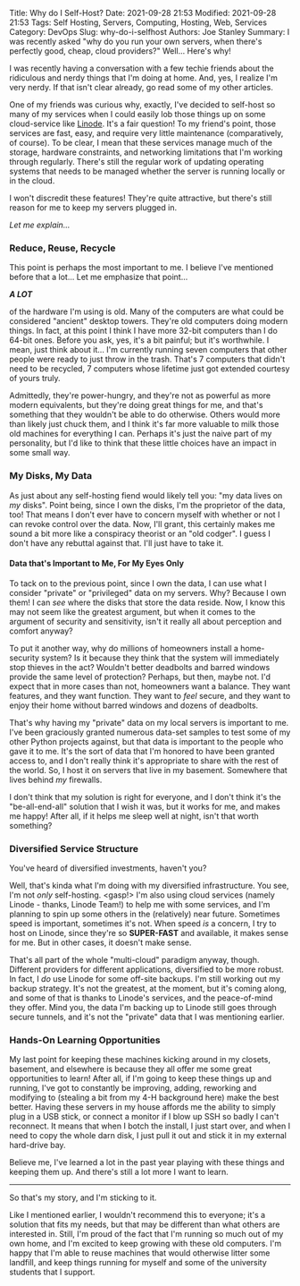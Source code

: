 Title: Why do I Self-Host?
Date: 2021-09-28 21:53
Modified: 2021-09-28 21:53
Tags: Self Hosting, Servers, Computing, Hosting, Web, Services
Category: DevOps
Slug: why-do-i-selfhost
Authors: Joe Stanley
Summary: I was recently asked "why do you run your own servers, when there's perfectly good, cheap, cloud providers?" Well... Here's why!


I was recently having a conversation with a few techie friends about the ridiculous and nerdy things that I'm doing at home. And, yes,
I realize I'm very nerdy. If that isn't clear already, go read some of my other articles.

One of my friends was curious why, exactly, I've decided to self-host so many of my services when I could easily lob those things up on
some cloud-service like [Linode](https://www.linode.com/unplugged). It's a fair question! To my friend's point, those services are fast,
easy, and require very little maintenance (comparatively, of course). To be clear, I mean that these services manage much of the storage,
hardware constraints, and networking limitations that I'm working through regularly. There's still the regular work of updating operating
systems that needs to be managed whether the server is running locally or in the cloud.

I won't discredit these features! They're quite attractive, but there's still reason for me to keep my servers plugged in.

*Let me explain...*

### Reduce, Reuse, Recycle

This point is perhaps the most important to me. I believe I've mentioned before that a lot... Let me emphasize that point...

***A LOT***

of the hardware I'm using is old. Many of the computers are what could be considered "ancient" desktop towers. They're old computers doing
modern things. In fact, at this point I think I have more 32-bit computers than I do 64-bit ones. Before you ask, yes, it's a bit painful;
but it's worthwhile. I mean, just think about it... I'm currently running seven computers that other people were ready to just throw in
the trash. That's 7 computers that didn't need to be recycled, 7 computers whose lifetime just got extended courtesy of yours truly.

Admittedly, they're power-hungry, and they're not as powerful as more modern equivalents, but they're doing great things for me, and that's
something that they wouldn't be able to do otherwise. Others would more than likely just chuck them, and I think it's far more valuable to
milk those old machines for everything I can. Perhaps it's just the naive part of my personality, but I'd like to think that these little
choices have an impact in some small way.

### My Disks, My Data

As just about any self-hosting fiend would likely tell you: "my data lives on *my* disks". Point being, since I own the disks, I'm the
proprietor of the data, too! That means I don't ever have to concern myself with whether or not I can revoke control over the data. Now,
I'll grant, this certainly makes me sound a bit more like a conspiracy theorist or an "old codger". I guess I don't have any rebuttal
against that. I'll just have to take it.

#### Data that's Important to Me, For My Eyes Only

To tack on to the previous point, since I own the data, I can use what I consider "private" or "privileged" data on my servers. Why?
Because I own them! I can *see* where the disks that store the data reside. Now, I know this may not seem like the greatest argument, but
when it comes to the argument of security and sensitivity, isn't it really all about perception and comfort anyway?

To put it another way, why do millions of homeowners install a home-security system? Is it because they think that the system will
immediately stop thieves in the act? Wouldn't better deadbolts and barred windows provide the same level of protection? Perhaps,
but then, maybe not. I'd expect that in more cases than not, homeowners want a balance. They want features, and they want function.
They want to *feel* secure, and they want to enjoy their home without barred windows and dozens of deadbolts.

That's why having my "private" data on my local servers is important to me. I've been graciously granted numerous data-set samples to
test some of my other Python projects against, but that data is important to the people who gave it to me. It's the sort of data that I'm
honored to have been granted access to, and I don't really think it's appropriate to share with the rest of the world. So, I host it on
servers that live in my basement. Somewhere that lives behind *my* firewalls.

I don't think that my solution is right for everyone, and I don't think it's the "be-all-end-all" solution that I wish it was, but it
works for me, and makes me happy! After all, if it helps me sleep well at night, isn't that worth something?

### Diversified Service Structure

You've heard of diversified investments, haven't you?

Well, that's kinda what I'm doing with my diversified infrastructure. You see, I'm not *only* self-hosting. <gasp!> I'm also using cloud
services (namely Linode - thanks, Linode Team!) to help me with some services, and I'm planning to spin up some others in the (relatively)
near future. Sometimes speed is important, sometimes it's not. When speed *is* a concern, I try to host on Linode, since they're so
**SUPER-FAST** and available, it makes sense for me. But in other cases, it doesn't make sense.

That's all part of the whole "multi-cloud" paradigm anyway, though. Different providers for different applications, diversified to be more
robust. In fact, I *do* use Linode for some off-site backups. I'm still working out my backup strategy. It's not the greatest, at the
moment, but it's coming along, and some of that is thanks to Linode's services, and the peace-of-mind they offer. Mind you, the data I'm
backing up to Linode still goes through secure tunnels, and it's not the "private" data that I was mentioning earlier.

### Hands-On Learning Opportunities

My last point for keeping these machines kicking around in my closets, basement, and elsewhere is because they all offer me some great
opportunities to learn! After all, if I'm going to keep these things up and running, I've got to constantly be improving, adding, reworking
and modifying to (stealing a bit from my 4-H background here) make the best better. Having these servers in my house affords me the ability
to simply plug in a USB stick, or connect a monitor if I blow up SSH so badly I can't reconnect. It means that when I botch the install, I
just start over, and when I need to copy the whole darn disk, I just pull it out and stick it in my external hard-drive bay.

Believe me, I've learned a lot in the past year playing with these things and keeping them up. And there's still a lot more I want to learn.

-----

So that's my story, and I'm sticking to it.

Like I mentioned earlier, I wouldn't recommend this to everyone; it's a solution that fits my needs, but that may be different than what
others are interested in. Still, I'm proud of the fact that I'm running so much out of my own home, and I'm excited to keep growing with
these old computers. I'm happy that I'm able to reuse machines that would otherwise litter some landfill, and keep things running for
myself and some of the university students that I support.
